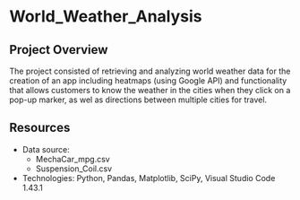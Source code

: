 # World_Weather_Analysis

## Project Overview
The project consisted of retrieving and analyzing world weather data for the creation of an app including heatmaps (using Google API) and functionality that allows customers to know the weather in the cities when they click on a pop-up marker, as wel as directions between multiple cities for travel.

## Resources
- Data source:
    - MechaCar_mpg.csv
    - Suspension_Coil.csv
- Technologies: Python, Pandas, Matplotlib, SciPy, Visual Studio Code 1.43.1
